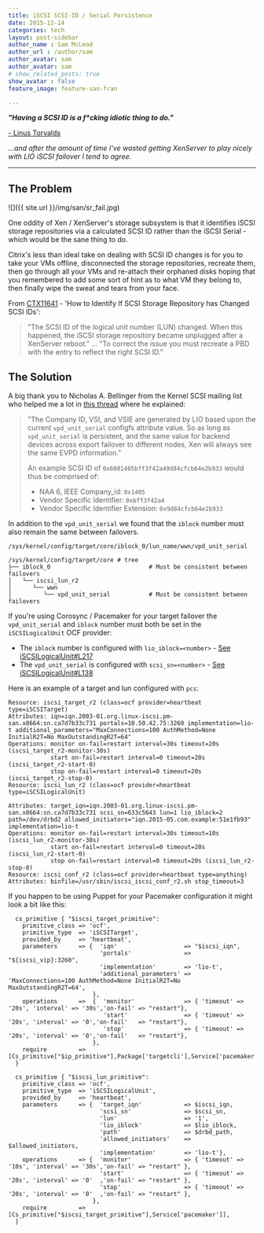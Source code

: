 ```yaml
---
title: iSCSI SCSI-ID / Serial Persistence
date: 2015-12-14
categories: tech
layout: post-sidebar
author_name : Sam McLeod
author_url : /author/sam
author_avatar: sam
author_avatar: sam
# show_related_posts: true
show_avatar : false
feature_image: feature-san-fran

---
```



_**"Having a SCSI ID is a f*cking idiotic thing to do."**_

[ - Linus Torvalds](http://yarchive.net/comp/linux/scsi_ids.html)

_...and after the amount of time I've wasted getting XenServer to play nicely with LIO iSCSI failover I tend to agree._

---

## The Problem

![]({{ site.url }}/img/san/sr_fail.jpg)


One oddity of Xen / XenServer's storage subsystem is that it identifies iSCSI storage repositories via a calculated SCSI ID rather than the iSCSI Serial - which would be the sane thing to do.

Citrix's less than ideal take on dealing with SCSI ID changes is for you to take your VMs offline, disconnected the storage repositories, recreate them, then go through all your VMs and re-attach their orphaned disks hoping that you remembered to add some sort of hint as to what VM they belong to, then finally wipe the sweat and tears from your face.

From [CTX11641](https://support.citrix.com/article/CTX118641) - 'How to Identify If SCSI Storage Repository has Changed SCSI IDs':

>"The SCSI ID of the logical unit number (LUN) changed. When this happened, the iSCSI storage repository became unplugged after a XenServer reboot."
>...
>"To correct the issue you must recreate a PBD with the entry to reflect the right SCSI ID."


## The Solution

A big thank you to Nicholas A. Bellinger from the Kernel SCSI mailing list who helped me a lot in [this thread](http://comments.gmane.org/gmane.linux.scsi.target.devel/10617) where he explained:

> "The Company ID, VSI, and VSIE are generated by LIO based upon the current `vpd_unit_serial` configfs attribute value. So as long as `vpd_unit_serial` is persistent, and the same value for backend devices across export failover to different nodes, Xen will always see the same EVPD information."
>
> An example SCSI ID of `0x6001405bff3f42a49d84cfcb64e2b933` would thus be comprised of:
>
> - NAA 6, IEEE Company_id: `0x1405`
> - Vendor Specific Identifier: `0xbff3f42a4`
> - Vendor Specific Identifier Extension: `0x9d84cfcb64e2b933`

In addition to the `vpd_unit_serial` we found that the `iblock` number must also remain the same between failovers.

```
/sys/kernel/config/target/core/iblock_0/lun_name/wwn/vpd_unit_serial
```

```
/sys/kernel/config/target/core # tree
├── iblock_0                            # Must be consistent between failovers
│   └── iscsi_lun_r2
│      └── wwn
│         └── vpd_unit_serial           # Must be consistent between failovers
```

If you're using Corosync / Pacemaker for your target failover the `vpd_unit_serial` and `iblock` number must both be set in the `iSCSILogicalUnit` OCF provider:

- The `iblock` number is configured with `lio_iblock=<number>` - [See iSCSILogicalUnit#L217](https://github.com/ClusterLabs/resource-agents/blob/master/heartbeat/iSCSILogicalUnit#L217)
- The `vpd_unit_serial` is configured with `scsi_sn=<number>` - [See iSCSILogicalUnit#L138](https://github.com/ClusterLabs/resource-agents/blob/master/heartbeat/iSCSILogicalUnit#L138)

Here is an example of a target and lun configured with `pcs`:

```
Resource: iscsi_target_r2 (class=ocf provider=heartbeat type=iSCSITarget)
Attributes: iqn=iqn.2003-01.org.linux-iscsi.pm-san.x8664:sn.ca7d7b33c731 portals=10.50.42.75:3260 implementation=lio-t additional_parameters="MaxConnections=100 AuthMethod=None InitialR2T=No MaxOutstandingR2T=64"
Operations: monitor on-fail=restart interval=30s timeout=20s (iscsi_target_r2-monitor-30s)
            start on-fail=restart interval=0 timeout=20s (iscsi_target_r2-start-0)
            stop on-fail=restart interval=0 timeout=20s (iscsi_target_r2-stop-0)
Resource: iscsi_lun_r2 (class=ocf provider=heartbeat type=iSCSILogicalUnit)

Attributes: target_iqn=iqn.2003-01.org.linux-iscsi.pm-san.x8664:sn.ca7d7b33c731 scsi_sn=633c5643 lun=1 lio_iblock=2 path=/dev/drbd2 allowed_initiators="iqn.2015-05.com.example:51e1fb93" implementation=lio-t
Operations: monitor on-fail=restart interval=30s timeout=10s (iscsi_lun_r2-monitor-30s)
            start on-fail=restart interval=0 timeout=20s (iscsi_lun_r2-start-0)
            stop on-fail=restart interval=0 timeout=20s (iscsi_lun_r2-stop-0)
Resource: iscsi_conf_r2 (class=ocf provider=heartbeat type=anything)
Attributes: binfile=/usr/sbin/iscsi_iscsi_conf_r2.sh stop_timeout=3
```

If you happen to be using Puppet for your Pacemaker configuration it might look a bit like this:

```
  cs_primitive { "$iscsi_target_primitive":
    primitive_class => 'ocf',
    primitive_type  => 'iSCSITarget',
    provided_by     => 'heartbeat',
    parameters      => {  'iqn'                   => "$iscsi_iqn",
                          'portals'               => "${iscsi_vip}:3260",
                          'implementation'        => 'lio-t',
                          'additional_parameters' => 'MaxConnections=100 AuthMethod=None InitialR2T=No MaxOutstandingR2T=64',
                        },
    operations      =>  {  'monitor'              => { 'timeout' => '20s', 'interval' => '30s','on-fail' => "restart"},
                           'start'                => { 'timeout' => '20s', 'interval' => '0','on-fail'   => "restart"},
                           'stop'                 => { 'timeout' => '20s', 'interval' => '0','on-fail'   => "restart"},
                        },
    require         => [Cs_primitive["$ip_primitive"],Package['targetcli'],Service['pacemaker']],
  }

  cs_primitive { "$iscsi_lun_primitive":
    primitive_class => 'ocf',
    primitive_type  => 'iSCSILogicalUnit',
    provided_by     => 'heartbeat',
    parameters      => {  'target_iqn'            => $iscsi_iqn,
                          'scsi_sn'               => $scsi_sn,
                          'lun'                   => '1',
                          'lio_iblock'            => $lio_iblock,
                          'path'                  => $drbd_path,
                          'allowed_initiators'    => $allowed_initiators,
                          'implementation'        => 'lio-t'},
    operations      => {  'monitor'               => { 'timeout' => '10s', 'interval' => '30s','on-fail' => "restart" },
                          'start'                 => { 'timeout' => '20s', 'interval' => '0'  ,'on-fail' => "restart" },
                          'stop'                  => { 'timeout' => '20s', 'interval' => '0'  ,'on-fail' => "restart" },
                        },
    require         => [Cs_primitive["$iscsi_target_primitive"],Service['pacemaker']],
  }
```
